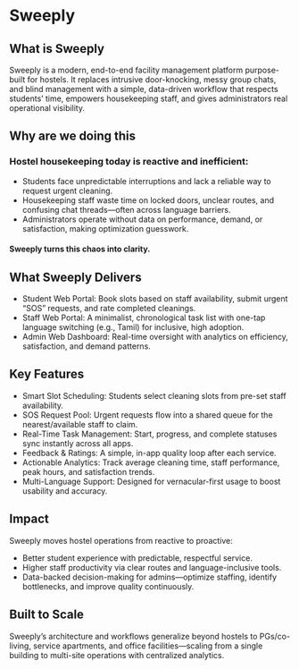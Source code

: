 # Sweeply

## What is Sweeply
Sweeply is a modern, end-to-end facility management platform purpose-built for hostels. It replaces intrusive door-knocking, messy group chats, and blind management with a simple, data-driven workflow that respects students’ time, empowers housekeeping staff, and gives administrators real operational visibility.

## Why are we doing this
### Hostel housekeeping today is reactive and inefficient:
- Students face unpredictable interruptions and lack a reliable way to request urgent cleaning.
- Housekeeping staff waste time on locked doors, unclear routes, and confusing chat threads—often across language barriers.
- Administrators operate without data on performance, demand, or satisfaction, making optimization guesswork.
#### Sweeply turns this chaos into clarity.
## What Sweeply Delivers
- Student Web Portal: Book slots based on staff availability, submit urgent “SOS” requests, and rate completed cleanings.
- Staff Web Portal: A minimalist, chronological task list with one-tap language switching (e.g., Tamil) for inclusive, high adoption.
- Admin Web Dashboard: Real-time oversight with analytics on efficiency, satisfaction, and demand patterns.

## Key Features
- Smart Slot Scheduling: Students select cleaning slots from pre-set staff availability.
- SOS Request Pool: Urgent requests flow into a shared queue for the nearest/available staff to claim.
- Real-Time Task Management: Start, progress, and complete statuses sync instantly across all apps.
- Feedback & Ratings: A simple, in-app quality loop after each service.
- Actionable Analytics: Track average cleaning time, staff performance, peak hours, and satisfaction trends.
- Multi-Language Support: Designed for vernacular-first usage to boost usability and accuracy.
## Impact

Sweeply moves hostel operations from reactive to proactive:
- Better student experience with predictable, respectful service.
- Higher staff productivity via clear routes and language-inclusive tools.
- Data-backed decision-making for admins—optimize staffing, identify bottlenecks, and improve quality continuously.

## Built to Scale

Sweeply’s architecture and workflows generalize beyond hostels to PGs/co-living, service apartments, and office facilities—scaling from a single building to multi-site operations with centralized analytics.